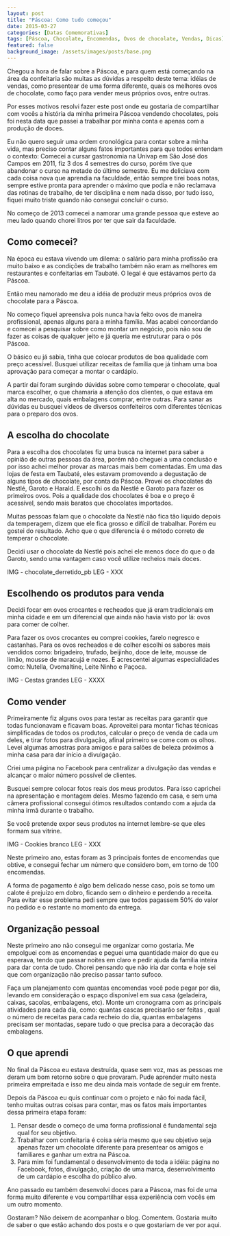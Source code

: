 ```yaml
---
layout: post
title: "Páscoa: Como tudo começou"
date: 2015-03-27
categories: [Datas Comemorativas]
tags: [Páscoa, Chocolate, Encomendas, Ovos de chocolate, Vendas, Dicas]
featured: false
background_image: /assets/images/posts/base.png
---
```


Chegou a hora de falar sobre a Páscoa, e para quem está começando na área da confeitaria são muitas as dúvidas a respeito deste tema: idéias de vendas, como presentear de uma forma diferente, quais os melhores ovos de chocolate, como faço para vender meus próprios ovos, entre outras.

Por esses motivos resolvi fazer este post onde eu gostaria de compartilhar com vocês a história da minha primeira Páscoa vendendo chocolates, pois foi nesta data que passei a trabalhar por minha conta e apenas com a produção de doces.

Eu não quero seguir uma ordem cronológica para contar sobre a minha vida, mas preciso contar alguns fatos importantes para que todos entendam o contexto: Comecei a cursar gastronomia na Univap em São José dos Campos em 2011, fiz 3 dos 4 semestres do curso, porém tive que abandonar o curso na metade do último semestre. Eu me deliciava com cada coisa nova que aprendia na faculdade, então sempre tirei boas notas, sempre estive pronta para aprender o máximo que podia e não reclamava das rotinas de trabalho, de ter disciplina e nem nada disso, por tudo isso, fiquei muito triste quando não consegui concluir o curso.

No começo de 2013 comecei a namorar uma grande pessoa que esteve ao meu lado quando chorei litros por ter que sair da faculdade.

## Como comecei?

Na época eu estava vivendo um dilema: o salário para minha profissão era muito baixo e as condições de trabalho também não eram as melhores em restaurantes e confeitarias em Taubaté. O legal é que estávamos perto da Páscoa.

Então meu namorado me deu a idéia de produzir meus próprios ovos de chocolate para a Páscoa.

No começo fiquei apreensiva pois nunca havia feito ovos de maneira profissional, apenas alguns para a minha família. Mas acabei concordando e comecei a pesquisar sobre como montar um negócio, pois não sou de fazer as coisas de qualquer jeito e  já queria me estruturar para o pós Páscoa.

O básico eu já sabia, tinha que colocar produtos de boa qualidade com preço acessível. Busquei utilizar receitas de família que já tinham uma boa aprovação para começar a montar o cardápio.

A partir daí foram surgindo dúvidas sobre como temperar o chocolate, qual marca escolher, o que chamaria a atenção dos clientes, o que estava em alta no mercado, quais embalagens comprar, entre outras. Para sanar as dúvidas eu busquei vídeos de diversos confeiteiros com diferentes técnicas para o preparo dos ovos.

## A escolha do chocolate

Para a escolha dos chocolates fiz uma busca na internet para saber a opinião de outras pessoas da área, porém não cheguei a uma conclusão e por isso achei melhor provar as marcas mais bem comentadas. Em uma das lojas de festa em Taubaté, eles estavam promovendo a degustação de alguns tipos de chocolate, por conta da Páscoa. Provei os chocolates da Nestlé, Garoto e Harald. E escolhi os da Nestlé e Garoto para fazer os primeiros ovos. Pois a qualidade dos chocolates é boa e o preço é acessível, sendo mais baratos que chocolates importados.

Muitas pessoas falam que o chocolate da Nestlé não fica tão líquido depois da temperagem, dizem que ele fica grosso e difícil de trabalhar. Porém eu gostei do resultado. Acho que o que diferencia é o método correto de temperar o chocolate.

Decidi usar o chocolate da Nestlé pois achei ele menos doce do que o da Garoto, sendo uma vantagem caso você utilize recheios mais doces.

IMG - chocolate_derretido_pb
LEG - XXX

## Escolhendo os produtos para venda

Decidi focar em ovos crocantes e recheados que já eram tradicionais em minha cidade e em um diferencial que ainda não havia visto por lá: ovos para comer de colher.

Para fazer os ovos crocantes eu comprei cookies, farelo negresco e castanhas. Para os ovos recheados e de colher escolhi os sabores mais vendidos como: brigadeiro, trufado, beijinho, doce de leite, mousse de limão, mousse de maracujá e nozes. E acrescentei algumas especialidades como: Nutella, Ovomaltine, Leite Ninho e Paçoca.

IMG - Cestas grandes
LEG - XXXX

## Como vender

Primeiramente fiz alguns ovos para testar as receitas para garantir que todas funcionavam e ficavam boas. Aproveitei para montar fichas técnicas simplificadas de todos os produtos, calcular o preço de venda de cada um deles, e tirar fotos para divulgação, afinal primeiro se come com os olhos. Levei algumas amostras para amigos e para salões de beleza próximos à minha casa para dar início a divulgação.

Criei uma página no Facebook para centralizar a divulgação das vendas e alcançar o maior número possível de clientes.

Busquei sempre colocar fotos reais dos meus produtos. Para isso caprichei na apresentação e montagem deles. Mesmo fazendo em casa, e sem uma câmera profissional consegui ótimos resultados contando com a ajuda da minha irmã durante o trabalho.

Se você pretende expor seus produtos na internet lembre-se que eles formam sua vitrine.

IMG - Cookies branco
LEG - XXX

Neste primeiro ano, estas foram as 3 principais fontes de encomendas que obtive, e consegui fechar um número que considero bom, em torno de 100 encomendas.

A forma de pagamento é algo bem delicado nesse caso, pois se tomo um calote é prejuízo em dobro, ficando sem o dinheiro e perdendo a receita. Para evitar esse problema pedi sempre que todos pagassem 50% do valor no pedido e o restante no momento da entrega.

## Organização pessoal

Neste primeiro ano não consegui me organizar como gostaria. Me empolguei com as encomendas e peguei uma quantidade maior do que eu esperava, tendo que passar noites em claro e pedir ajuda da família inteira para dar conta de tudo. Chorei pensando que não iria dar conta e hoje sei que com organização não preciso passar tanto sufoco.

Faça um planejamento com quantas encomendas você pode pegar por dia, levando em consideração o espaço disponível em sua casa (geladeira, caixas, sacolas, embalagens, etc). Monte um cronograma com as principais atividades para cada dia, como: quantas cascas precisarão ser feitas , qual o número de receitas para cada recheio do dia, quantas embalagens precisam ser montadas, separe tudo o que precisa para a decoração das embalagens.

## O que aprendi

No final da Páscoa eu estava destruída, quase sem voz, mas as pessoas me deram um bom retorno sobre o que provaram. Pude aprender muito nesta primeira empreitada e isso me deu ainda mais vontade de seguir em frente.

Depois da Páscoa eu quis continuar com o projeto e não foi nada fácil, tenho muitas outras coisas para contar, mas os fatos mais importantes dessa primeira etapa foram:

1. Pensar desde o começo de uma forma profissional é fundamental seja qual for seu objetivo.
2. Trabalhar com confeitaria é coisa séria mesmo que seu objetivo seja apenas fazer um chocolate diferente para presentear os amigos e familiares e ganhar um extra na Páscoa.
3. Para mim foi fundamental o desenvolvimento de toda a idéia: página no Facebook, fotos, divulgação, criação de uma marca, desenvolvimento de um cardápio e escolha do público alvo.

Ano passado eu também desenvolvi doces para a Páscoa, mas foi de uma forma muito diferente e vou compartilhar essa experiência com vocês em um outro momento.

Gostaram? Não deixem de acompanhar o blog. Comentem. Gostaria muito de saber o que estão achando dos posts e o que gostariam de ver por aqui.
